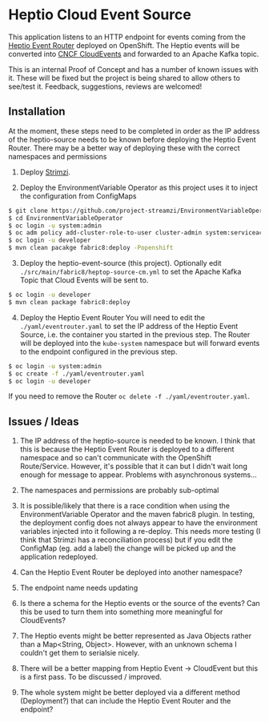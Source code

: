 # Heptio Cloud Event Source

This application listens to an HTTP endpoint for events coming from the [Heptio Event Router](https://github.com/heptiolabs/eventrouter) deployed on OpenShift.
The Heptio events will be converted into [CNCF CloudEvents](http://cloudevents.io) and forwarded to an Apache Kafka topic.

This is an internal Proof of Concept and has a number of known issues with it. 
These will be fixed but the project is being shared to allow others to see/test it.
Feedback, suggestions, reviews are welcomed!

## Installation

At the moment, these steps need to be completed in order as the IP address of the heptio-source needs to be known before deploying the Heptio Event Router.
There may be a better way of deploying these with the correct namespaces and permissions

1. Deploy [Strimzi](http://strimzi.io).

2. Deploy the EnvironmentVariable Operator as this project uses it to inject the configuration from ConfigMaps

```bash
$ git clone https://github.com/project-streamzi/EnvironmentVariableOperator.git
$ cd EnvironmentVariableOperator
$ oc login -u system:admin
$ oc adm policy add-cluster-role-to-user cluster-admin system:serviceaccount:myproject:default
$ oc login -u developer
$ mvn clean pacakge fabric8:deploy -Popenshift
```

3. Deploy the heptio-event-source (this project). Optionally edit `./src/main/fabric8/heptop-source-cm.yml` to set the Apache Kafka Topic that Cloud Events will be sent to.

```bash
$ oc login -u developer
$ mvn clean package fabric8:deploy
```

4. Deploy the Heptio Event Router
You will need to edit the `./yaml/eventrouter.yaml` to set the IP address of the Heptio Event Source, i.e. the container you started in the previous step.
The Router will be deployed into the `kube-system` namespace but will forward events to the endpoint configured in the previous step.

```bash
$ oc login -u system:admin
$ oc create -f ./yaml/eventrouter.yaml
$ oc login -u developer
```

If you need to remove the Router `oc delete -f ./yaml/eventrouter.yaml`.


## Issues / Ideas

1. The IP address of the heptio-source is needed to be known. 
I think that this is because the Heptio Event Router is deployed to a different namespace and so can't communicate with the OpenShift Route/Service.
However, it's possible that it can but I didn't wait long enough for message to appear.
Problems with asynchronous systems...

1. The namespaces and permissions are probably sub-optimal

1. It is possible/likely that there is a race condition when using the EnvironmentVariable Operator and the maven fabric8 plugin.
In testing, the deployment config does not always appear to have the environment variables injected into it following a re-deploy.
This needs more testing (I think that Strimzi has a reconciliation process) but if you edit the ConfigMap (eg. add a label) the change will be picked up and the application redeployed.

1. Can the Heptio Event Router be deployed into another namespace?

1. The endpoint name needs updating

1. Is there a schema for the Heptio events or the source of the events? Can this be used to turn them into something more meaningful for CloudEvents?

1. The Heptio events might be better represented as Java Objects rather than a Map<String, Object>. 
However, with an unknown schema I couldn't get them to serialsie nicely.

1. There will be a better mapping from Heptio Event -> CloudEvent but this is a first pass. 
To be discussed / improved.

1. The whole system might be better deployed via a different method (Deployment?) that can include the Heptio Event Router and the endpoint?